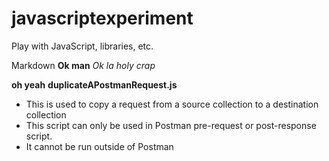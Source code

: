 # javascriptexperiment
Play with JavaScript, libraries, etc.

Markdown
**Ok man**
*Ok la*
_holy crap_


__oh yeah__
**duplicateAPostmanRequest.js**  
- This is used to copy a request from a source collection to a destination collection
- This script can only be used in Postman pre-request or post-response script.
- It cannot be run outside of Postman
